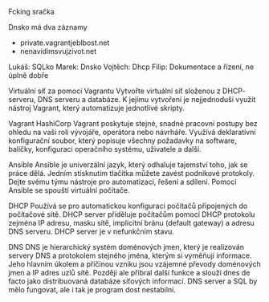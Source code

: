 Fcking sračka

Dnsko má dva záznamy
  - private.vagrantjeblbost.net
  - nenavidimsvujzivot.net

Lukáš: SQLko
Marek: Dnsko
Vojtěch: Dhcp
Filip: Dokumentace a řízení, ne úplně dobře


Virtuální síť za pomocí Vagrantu
Vytvořte virtuální síť složenou z DHCP- serveru, DNS serveru a databáze. K jejímu vytvoření je nejjednoduší využít nástroj Vagrant, který automatizuje jednotlivé skripty.

Vagrant
HashiCorp Vagrant poskytuje stejné, snadné pracovní postupy bez ohledu na vaši roli vývojáře, operátora nebo návrháře. Využívá deklarativní konfigurační soubor, který popisuje všechny požadavky na software, balíčky, konfiguraci operačního systému, uživatele a další.

Ansible
Ansible je univerzální jazyk, který odhaluje tajemství toho, jak se práce dělá. Jedním stisknutím tlačítka můžete zavést podnikové protokoly. Dejte svému týmu nástroje pro automatizaci, řešení a sdílení. Pomocí Ansible se spouští virtuální počítače.

DHCP
Používá se pro automatickou konfiguraci počítačů připojených do počítačové sítě. DHCP server přiděluje počítačům pomocí DHCP protokolu zejména IP adresu, masku sítě, implicitní bránu (default gateway) a adresu DNS serveru. DHCP server je v nefunkčním stavu.

DNS
DNS je hierarchický systém doménových jmen, který je realizován servery DNS a protokolem stejného jména, kterým si vyměňují informace. Jeho hlavním úkolem a příčinou vzniku jsou vzájemné převody doménových jmen a IP adres uzlů sítě. Později ale přibral další funkce a slouží dnes de facto jako distribuovaná databáze síťových informací. DNS server a SQL by mělo fungovat, ale i tak je program dost nestabilní.